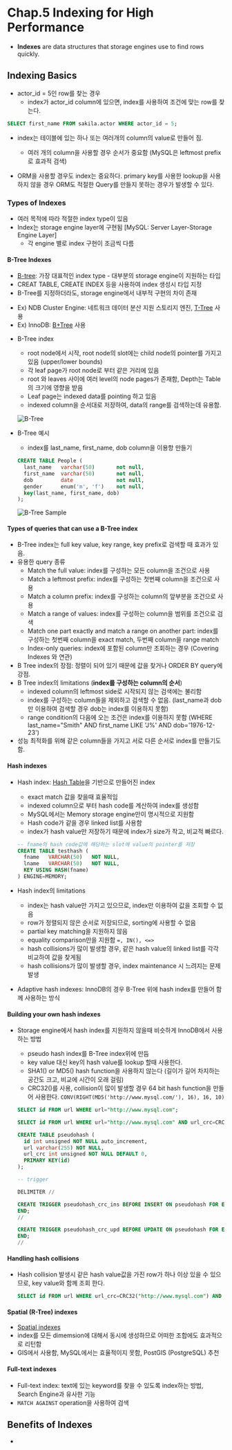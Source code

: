 # Chap.5 Indexing for High Performance

* **Indexes** are data structures that storage engines use to find rows quickly.

## Indexing Basics
* actor_id = 5인 row를 찾는 경우
  - index가 actor_id column에 있으면, index를 사용하여 조건에 맞는 row를 찾는다.
  
```sql
SELECT first_name FROM sakila.actor WHERE actor_id = 5;
```

* index는 테이블에 있는 하나 또는 여러개의 column의 value로 만들어 짐.
  - 여러 개의 column을 사용할 경우 순서가 중요함 (MySQL은 leftmost prefix로 효과적 검색)

* ORM을 사용할 경우도 index는 중요하다. primary key를 사용한 lookup을 사용하지 않을 경우 ORM도 적절한 Query를 만들지 못하는 경우가 발생할 수 있다. 

### Types of Indexes
* 여러 목적에 따라 적절한 index type이 있음
* Index는 storage engine layer에 구현됨 [MySQL: Server Layer-Storage Engine Layer]
  - 각 engine 별로 index 구현이 조금씩 다름

#### B-Tree Indexes
* [B-tree](https://en.wikipedia.org/wiki/B-tree): 가장 대표적인 index type - 대부분의 storage engine이 지원하는 타입
* CREAT TABLE, CREATE INDEX 등을 사용하여 index 생성시 타입 지정
*  B-Tree를 지정하더라도, storage engine에서 내부적 구현의 차이 존재
  - Ex) NDB Cluster Engine: 네트워크 데이터 분산 지원 스토리지 엔진, [T-Tree](https://en.wikipedia.org/wiki/T-tree) 사용 
  - Ex) InnoDB: [B+Tree](https://en.wikipedia.org/wiki/B%2B_tree) 사용
* B-Tree index
  - root node에서 시작, root node의 slot에는 child node의 pointer를 가지고 있음 (upper/lower bounds)
  - 각 leaf page가 root node로 부터 같은 거리에 있음
  - root 와 leaves 사이에 여러 level의 node pages가 존재함, Depth는 Table의 크기에 영향을 받음
  - Leaf page는 indexed data를 pointing 하고 있음
  - indexed column을 순서대로 저장하여, data의 range를 검색하는데 유용함.

  ![B-Tree](./files/B+Tree.png)

* B-Tree 예시
  - index를 last_name, first_name, dob column을 이용항 만들기

  ```sql
  CREATE TABLE People (
    last_name   varchar(50)       not null,
    first_name  varchar(50)       not null,
    dob         date              not null,
    gender      enum('m', 'f')    not null,
    key(last_name, first_name, dob)
  );
  ```

  ![B-Tree Sample](./files/B+Tree_Sample.png)

#### Types of queries that can use a B-Tree index
* B-Tree index는 full key value, key range, key prefix로 검색할 때 효과가 있음.
* 유용한 query 종류 
  - Match the full value: index를 구성하는 모든 column을 조건으로 사용
  - Match a leftmost prefix: index를 구성하는 첫번째 column을 조건으로 사용  
  - Match a column prefix: index를 구성하는 column의 앞부분을 조건으로 사용
  - Match a range of values: index를 구성하는 column을 범위를 조건으로 검색
  - Match one part exactly and match a range on another part: index를 구성하는 첫번째 column을 exact match, 두번째 column을 range match 
  - Index-only queries: index에 포함된 column만 조회하는 경우 (Covering Indexes 와 연관) 
* B Tree index의 장점: 정렬이 되어 있기 때문에 값을 찾거나 ORDER BY query에 강점.
* B Tree index의 limitations (**index를 구성하는 column의 순서**)
  - indexed column의 leftmost side로 시작되지 않는 검색에는 불리함
  - index를 구성하는 column들을 제외하고 검색할 수 없음. (last_name과 dob만 이용하여 검색할 경우 dob는 index를 이용하지 못함)
  - range condition의 다음에 오는 조건은 index를 이용하지 못함 (WHERE last_name="Smith" AND first_name LIKE 'J%' AND dob='1976-12-23')
* 성능 최적화를 위해 같은 column들을 가지고 서로 다른 순서로 index를 만들기도 함.

#### Hash indexes
* Hash index: [Hash Table](https://en.wikipedia.org/wiki/Hash_table)을 기반으로 만들어진 index
  - exact match 값을 찾을때 효율적임
  - indexed column으로 부터 hash code를 계산하여 index를 생성함
  - MySQL에서는 Memory storage engine만이 명시적으로 지원함
  - Hash code가 같을 경우 linked list를 사용함
  - index가 hash value만 저장하기 때문에 index가 size가 작고, 비교적 빠르다.
  
  ```sql
  -- fname의 hash code값에 해당하는 slot에 value의 pointer를 저장
  CREATE TABLE testhash (
    fname   VARCHAR(50)   NOT NULL,
    lname   VARCHAR(50)   NOT NULL,
    KEY USING HASH(fname) 
  ) ENGINE=MEMORY;
  ```
  
* Hash index의 limitations
  - index는 hash value만 가지고 있으므로, index만 이용하여 값을 조회할 수 없음
  - row가 정렬되지 않은 순서로 저장되므로, sorting에 사용할 수 없음
  - partial key matching을 지원하지 않음
  - equality comparison만을 지원함 ```=, IN(), <=>```
  - hash collisions가 많이 발생할 경우, 같은 hash value의 linked list를 각각 비교하여 값을 찾게됨
  - hash collisions가 많이 발생할 경우, index maintenance 시 느려지는 문제 발생

* Adaptive hash indexes: InnoDB의 경우 B-Tree 위에 hash index를 만들어 함께 사용하는 방식

#### Building your own hash indexes
* Storage engine에서 hash index를 지원하지 않을때 비슷하게 InnoDB에서 사용하는 방법
  - pseudo hash index를 B-Tree index위에 만듬
  - key value 대신 key의 hash value를 lookup 할때 사용한다.
  - SHA1() or MD5() hash function을 사용하지 않는다 (길이가 길어 차지하는 공간도 크고, 비교에 시간이 오래 걸림)
  - CRC32()를 사용, collision이 많이 발생할 경우 64 bit hash function을 만들어 사용한다. ```CONV(RIGHT(MD5('http://www.mysql.com/'), 16), 16, 10)```
  
  ```sql
  SELECT id FROM url WHERE url="http://www.mysql.com";

  SELECT id FROM url WHERE url="http://www.mysql.com" AND url_crc=CRC32("http://www.mysql.com");
  ```

  ```sql
  CREATE TABLE pseudohash (
    id int unsigned NOT NULL auto_increment,
    url varchar(255) NOT NULL, 
    url_crc int unsigned NOT NULL DEFAULT 0,
    PRIMARY KEY(id)
  );

  -- trigger

  DELIMITER //

  CREATE TRIGGER pseudohash_crc_ins BEFORE INSERT ON pseudohash FOR EACH ROW BEGIN SET NEW.url_crc=crc32(NEW.url);
  END;
  //

  CREATE TRIGGER pseudohash_crc_upd BEFORE UPDATE ON pseudohash FOR EACH ROW BEGIN SET NEW.url_crc=crc32(NEW.url);
  END;
  //
  ```

#### Handling hash collisions
* Hash collision 발생시 같은 hash value값을 가진 row가 하나 이상 있을 수 있으므로, key value와 함께 조회 한다. 

  ```sql
  SELECT id FROM url WHERE url_crc=CRC32("http://www.mysql.com") AND url="http://www.mysql.com";
  ```

#### Spatial (R-Tree) indexes
* [Spatial indexes](https://en.wikipedia.org/wiki/Grid_(spatial_index))
* index를 모든 dimemsion에 대해서 동시에 생성하므로 어떠한 조합에도 효과적으로 리턴함
* GIS에서 사용함, MySQL에서는 효율적이지 못함, PostGIS (PostgreSQL) 추천

#### Full-text indexes
* Full-text index: text에 있는 keyword를 찾을 수 있도록 index하는 방법, Search Engine과 유사한 기능
* ```MATCH AGAINST``` operation을 사용하여 검색

## Benefits of Indexes
* 